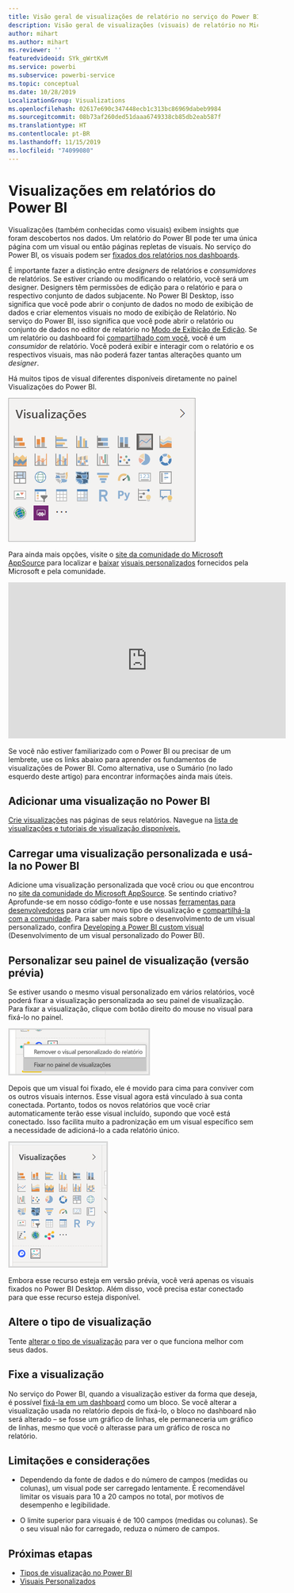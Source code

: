 ```yaml
---
title: Visão geral de visualizações de relatório no serviço do Power BI e Power BI Desktop
description: Visão geral de visualizações (visuais) de relatório no Microsoft Power BI.
author: mihart
ms.author: mihart
ms.reviewer: ''
featuredvideoid: SYk_gWrtKvM
ms.service: powerbi
ms.subservice: powerbi-service
ms.topic: conceptual
ms.date: 10/28/2019
LocalizationGroup: Visualizations
ms.openlocfilehash: 02617e690c347448ecb1c313bc86969dabeb9984
ms.sourcegitcommit: 08b73af260ded51daaa6749338cb85db2eab587f
ms.translationtype: HT
ms.contentlocale: pt-BR
ms.lasthandoff: 11/15/2019
ms.locfileid: "74099080"
---
```

# <a name="visualizations-in-power-bi-reports"></a>Visualizações em relatórios do Power BI

Visualizações (também conhecidas como visuais) exibem insights que foram descobertos nos dados. Um relatório do Power BI pode ter uma única página com um visual ou então páginas repletas de visuais. No serviço do Power BI, os visuais podem ser [fixados dos relatórios nos dashboards](../service-dashboard-pin-tile-from-report.md).

É importante fazer a distinção entre *designers* de relatórios e *consumidores* de relatórios.  Se estiver criando ou modificando o relatório, você será um designer.  Designers têm permissões de edição para o relatório e para o respectivo conjunto de dados subjacente. No Power BI Desktop, isso significa que você pode abrir o conjunto de dados no modo de exibição de dados e criar elementos visuais no modo de exibição de Relatório. No serviço do Power BI, isso significa que você pode abrir o relatório ou conjunto de dados no editor de relatório no [Modo de Exibição de Edição](../consumer/end-user-reading-view.md). Se um relatório ou dashboard foi [compartilhado com você](../consumer/end-user-shared-with-me.md), você é um *consumidor* de relatório. Você poderá exibir e interagir com o relatório e os respectivos visuais, mas não poderá fazer tantas alterações quanto um *designer*.

Há muitos tipos de visual diferentes disponíveis diretamente no painel Visualizações do Power BI.

![painel com ícones para cada tipo de visualização](media/power-bi-report-visualizations/power-bi-icons.png)

Para ainda mais opções, visite o [site da comunidade do Microsoft AppSource](https://appsource.microsoft.com) para localizar e [baixar](https://appsource.microsoft.com/marketplace/apps?page=1&product=power-bi-visuals) [visuais personalizados](../developer/visuals/custom-visual-develop-tutorial.md) fornecidos pela Microsoft e pela comunidade.

<iframe width="560" height="315" src="https://www.youtube.com/embed/SYk_gWrtKvM?list=PL1N57mwBHtN0JFoKSR0n-tBkUJHeMP2cP" frameborder="0" allowfullscreen></iframe>


Se você não estiver familiarizado com o Power BI ou precisar de um lembrete, use os links abaixo para aprender os fundamentos de visualizações de Power BI.  Como alternativa, use o Sumário (no lado esquerdo deste artigo) para encontrar informações ainda mais úteis.

## <a name="add-a-visualization-in-power-bi"></a>Adicionar uma visualização no Power BI

[Crie visualizações](power-bi-report-add-visualizations-i.md) nas páginas de seus relatórios. Navegue na [lista de visualizações e tutoriais de visualização disponíveis.](power-bi-visualization-types-for-reports-and-q-and-a.md) 

## <a name="upload-a-custom-visualization-and-use-it-in-power-bi"></a>Carregar uma visualização personalizada e usá-la no Power BI

Adicione uma visualização personalizada que você criou ou que encontrou no [site da comunidade do Microsoft AppSource](https://appsource.microsoft.com/marketplace/apps?product=power-bi-visuals). Se sentindo criativo? Aprofunde-se em nosso código-fonte e use nossas [ferramentas para desenvolvedores](../developer/visuals/custom-visual-develop-tutorial.md) para criar um novo tipo de visualização e [compartilhá-la com a comunidade](../developer/office-store.md). Para saber mais sobre o desenvolvimento de um visual personalizado, confira [Developing a Power BI custom visual](../developer/visuals/custom-visual-develop-tutorial.md) (Desenvolvimento de um visual personalizado do Power BI).

## <a name="personalize-your-visualization-pane-preview"></a>Personalizar seu painel de visualização (versão prévia)

Se estiver usando o mesmo visual personalizado em vários relatórios, você poderá fixar a visualização personalizada ao seu painel de visualização. Para fixar a visualização, clique com botão direito do mouse no visual para fixá-lo no painel.

![Fixar ao painel de visualização](media/power-bi-report-visualizations/power-bi-pin-custom-visual-option.png)

Depois que um visual foi fixado, ele é movido para cima para conviver com os outros visuais internos. Esse visual agora está vinculado à sua conta conectada. Portanto, todos os novos relatórios que você criar automaticamente terão esse visual incluído, supondo que você está conectado. Isso facilita muito a padronização em um visual específico sem a necessidade de adicioná-lo a cada relatório único.

![Painel de visualização personalizado](media/power-bi-report-visualizations/power-bi-personalized-visualization-pane.png)

Embora esse recurso esteja em versão prévia, você verá apenas os visuais fixados no Power BI Desktop. Além disso, você precisa estar conectado para que esse recurso esteja disponível.

## <a name="change-the-visualization-type"></a>Altere o tipo de visualização

Tente [alterar o tipo de visualização](power-bi-report-change-visualization-type.md) para ver o que funciona melhor com seus dados.

## <a name="pin-the-visualization"></a>Fixe a visualização

No serviço do Power BI, quando a visualização estiver da forma que deseja, é possível [fixá-la em um dashboard](../service-dashboard-pin-tile-from-report.md) como um bloco. Se você alterar a visualização usada no relatório depois de fixá-lo, o bloco no dashboard não será alterado – se fosse um gráfico de linhas, ele permaneceria um gráfico de linhas, mesmo que você o alterasse para um gráfico de rosca no relatório.

## <a name="limitations-and-considerations"></a>Limitações e considerações
- Dependendo da fonte de dados e do número de campos (medidas ou colunas), um visual pode ser carregado lentamente.  É recomendável limitar os visuais para 10 a 20 campos no total, por motivos de desempenho e legibilidade. 

- O limite superior para visuais é de 100 campos (medidas ou colunas). Se o seu visual não for carregado, reduza o número de campos.   

## <a name="next-steps"></a>Próximas etapas

* [Tipos de visualização no Power BI](power-bi-visualization-types-for-reports-and-q-and-a.md)
* [Visuais Personalizados](../developer/power-bi-custom-visuals.md)
